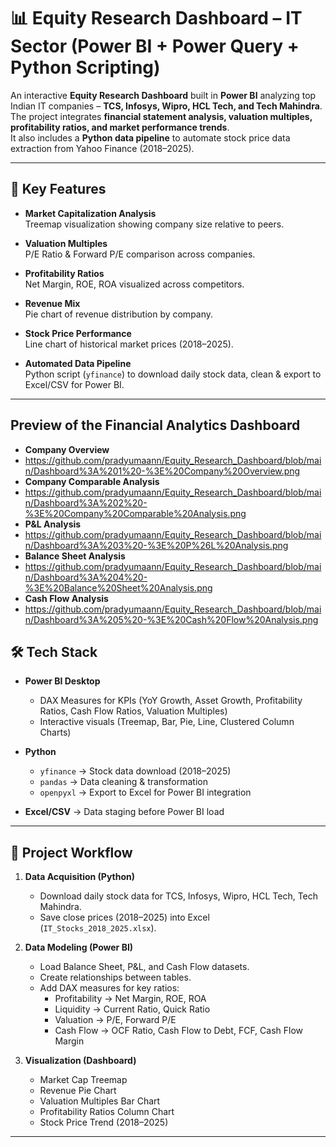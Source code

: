 # 📊 Equity Research Dashboard – IT Sector (Power BI + Power Query + Python Scripting)

An interactive **Equity Research Dashboard** built in **Power BI** analyzing top Indian IT companies – **TCS, Infosys, Wipro, HCL Tech, and Tech Mahindra**.  
The project integrates **financial statement analysis, valuation multiples, profitability ratios, and market performance trends**.  
It also includes a **Python data pipeline** to automate stock price data extraction from Yahoo Finance (2018–2025).

---

## 🔑 Key Features

- **Market Capitalization Analysis**  
  Treemap visualization showing company size relative to peers.

- **Valuation Multiples**  
  P/E Ratio & Forward P/E comparison across companies.

- **Profitability Ratios**  
  Net Margin, ROE, ROA visualized across competitors.

- **Revenue Mix**  
  Pie chart of revenue distribution by company.

- **Stock Price Performance**  
  Line chart of historical market prices (2018–2025).

- **Automated Data Pipeline**  
  Python script (`yfinance`) to download daily stock data, clean & export to Excel/CSV for Power BI.

---
## Preview of the Financial Analytics Dashboard
- **Company Overview**
- https://github.com/pradyumaann/Equity_Research_Dashboard/blob/main/Dashboard%3A%201%20-%3E%20Company%20Overview.png
- **Company Comparable Analysis**
- https://github.com/pradyumaann/Equity_Research_Dashboard/blob/main/Dashboard%3A%202%20-%3E%20Company%20Comparable%20Analysis.png
- **P&L Analysis**
- https://github.com/pradyumaann/Equity_Research_Dashboard/blob/main/Dashboard%3A%203%20-%3E%20P%26L%20Analysis.png
- **Balance Sheet Analysis**
- https://github.com/pradyumaann/Equity_Research_Dashboard/blob/main/Dashboard%3A%204%20-%3E%20Balance%20Sheet%20Analysis.png
- **Cash Flow Analysis**
- https://github.com/pradyumaann/Equity_Research_Dashboard/blob/main/Dashboard%3A%205%20-%3E%20Cash%20Flow%20Analysis.png


## 🛠️ Tech Stack

- **Power BI Desktop**
  - DAX Measures for KPIs (YoY Growth, Asset Growth, Profitability Ratios, Cash Flow Ratios, Valuation Multiples)
  - Interactive visuals (Treemap, Bar, Pie, Line, Clustered Column Charts)

- **Python**
  - `yfinance` → Stock data download (2018–2025)  
  - `pandas` → Data cleaning & transformation  
  - `openpyxl` → Export to Excel for Power BI integration  

- **Excel/CSV** → Data staging before Power BI load

---

## 🚀 Project Workflow

1. **Data Acquisition (Python)**
   - Download daily stock data for TCS, Infosys, Wipro, HCL Tech, Tech Mahindra.  
   - Save close prices (2018–2025) into Excel (`IT_Stocks_2018_2025.xlsx`).  

2. **Data Modeling (Power BI)**
   - Load Balance Sheet, P&L, and Cash Flow datasets.  
   - Create relationships between tables.  
   - Add DAX measures for key ratios:  
     - Profitability → Net Margin, ROE, ROA  
     - Liquidity → Current Ratio, Quick Ratio  
     - Valuation → P/E, Forward P/E  
     - Cash Flow → OCF Ratio, Cash Flow to Debt, FCF, Cash Flow Margin  

3. **Visualization (Dashboard)**
   - Market Cap Treemap  
   - Revenue Pie Chart  
   - Valuation Multiples Bar Chart  
   - Profitability Ratios Column Chart  
   - Stock Price Trend (2018–2025)  

---


